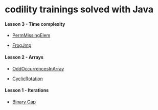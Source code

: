 # codility trainings solved with Java

#### Lesson 3 - Time complexity

* [PermMissingElem]()

* [FrogJmp](https://app.codility.com/programmers/lessons/3-time_complexity/frog_jmp/start/)

#### Lesson 2 - Arrays

* [OddOccurrencesInArray]()

* [CyclicRotation](https://app.codility.com/programmers/lessons/2-arrays/cyclic_rotation/start/)

#### Lesson 1 - Iterations

* [Binary Gap](https://app.codility.com/programmers/lessons/1-iterations/binary_gap/start/)

